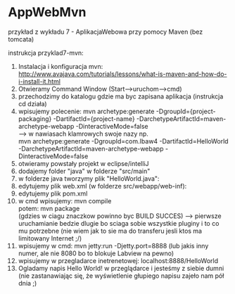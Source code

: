 # AppWebMvn
przykład z wykładu 7 - AplikacjaWebowa przy pomocy Maven (bez tomcata)

instrukcja przyklad7-mvn:<br />
1. Instalacja i konfiguracja mvn: http://www.avajava.com/tutorials/lessons/what-is-maven-and-how-do-i-install-it.html<br />
2. Otwieramy Command Window (Start-->uruchom-->cmd)<br />
3. przechodzimy do katalogu gdzie ma byc zapisana aplikacja (instrukcja cd działa)<br />
4. wpisujemy polecenie: mvn archetype:generate -DgroupId={project-packaging} -DartifactId={project-name} -DarchetypeArtifactId=maven-archetype-webapp -DinteractiveMode=false
<br />--> w nawiasach klamrowych swoje nazy np. <br />mvn archetype:generate -DgroupId=com.Ibaw4 -DartifactId=HelloWorld -DarchetypeArtifactId=maven-archetype-webapp -DinteractiveMode=false<br />
5. otwieramy powstały projekt w eclipse/intelliJ<br />
6. dodajemy folder "java" w folderze "src/main"<br />
7. w folderze java tworzymy plik "HelloWorld.java":<br />
8. edytujemy plik web.xml (w folderze src/webapp/web-inf):<br />
9. edytujemy plik pom.xml<br />
10. w cmd wpisujemy: mvn compile<br />
potem: mvn package<br />
(gdzies w ciagu znaczkow powinno byc BUILD SUCCES) --> pierwsze uruchamianie bedzie dlugie bo sciaga sobie wszystkie pluginy i to co mu potrzebne (nie wiem jak to sie ma do transferu jesli ktos ma limitowany Internet ;/)<br />
11. wpisujemy w cmd: mvn jetty:run -Djetty.port=8888 (lub jakis inny numer, ale nie 8080 bo to blokuje Labview na pewno)<br />
12. wpisujemy w przegladarce inetrenetowej: localhost:8888/HelloWorld<br />
13. Ogladamy napis Hello World! w przeglądarce i jesteśmy z siebie dumni (nie zastanawiając się, że wyświetlenie głupiego napisu zajeło nam pół dnia ;)<br />
